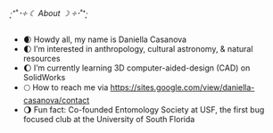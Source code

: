 ‧͙⁺˚*･༓ ☾ About ☽ ༓･*˚⁺‧͙ 
- 🌒 Howdy all, my name is Daniella Casanova
- 🌓 I’m interested in anthropology, cultural astronomy, & natural resources 
- 🌔 I’m currently learning 3D computer-aided-design (CAD) on SolidWorks
- 🌕 How to reach me via https://sites.google.com/view/daniella-casanova/contact 
- 🌖 Fun fact: Co-founded Entomology Society at USF, the first bug focused club at the University of South Florida


<!---
daniellacasanova/daniellacasanova is a ✨ special ✨ repository because its `README.md` (this file) appears on your GitHub profile.
You can click the Preview link to take a look at your changes.
--->
